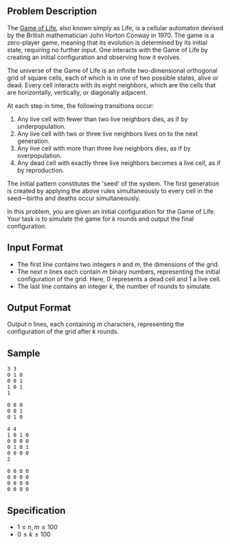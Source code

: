 ## Problem Description

The [Game of Life](https://en.wikipedia.org/wiki/Conway%27s_Game_of_Life), also known simply as Life, is a cellular automaton devised by the British mathematician John Horton Conway in 1970. The game is a zero-player game, meaning that its evolution is determined by its initial state, requiring no further input. One interacts with the Game of Life by creating an initial configuration and observing how it evolves.

The universe of the Game of Life is an infinite two-dimensional orthogonal grid of square cells, each of which is in one of two possible states, alive or dead. Every cell interacts with its eight neighbors, which are the cells that are horizontally, vertically, or diagonally adjacent.

At each step in time, the following transitions occur:
1. Any live cell with fewer than two live neighbors dies, as if by underpopulation.
2. Any live cell with two or three live neighbors lives on to the next generation.
3. Any live cell with more than three live neighbors dies, as if by overpopulation.
4. Any dead cell with exactly three live neighbors becomes a live cell, as if by reproduction.

The initial pattern constitutes the 'seed' of the system. The first generation is created by applying the above rules simultaneously to every cell in the seed—births and deaths occur simultaneously.

In this problem, you are given an initial configuration for the Game of Life. Your task is to simulate the game for $k$ rounds and output the final configuration.

## Input Format

- The first line contains two integers $n$ and $m$, the dimensions of the grid.
- The next $n$ lines each contain $m$ binary numbers, representing the initial configuration of the grid. Here, 0 represents a dead cell and 1 a live cell.
- The last line contains an integer $k$, the number of rounds to simulate.

## Output Format

Output $n$ lines, each containing $m$ characters, representing the configuration of the grid after $k$ rounds.

## Sample

```input1
3 3
0 1 0
0 0 1
1 0 1
1
```

```output1
0 0 0
0 0 1
0 1 0
```

```input2
4 4
1 0 1 0
0 0 0 0
0 1 0 1
0 0 0 0
2
```

```output2
0 0 0 0
0 0 0 0
0 0 0 0
0 0 0 0
```

## Specification

- $1 \leq n, m \leq 100$
- $0 \leq k \leq 100$
